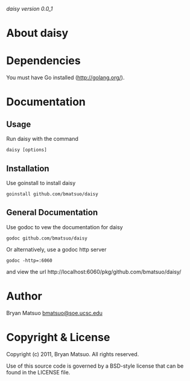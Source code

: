 *daisy version 0.0_1*

About daisy
=============



Dependencies
=============

You must have Go installed (http://golang.org/). 

Documentation
=============
Usage
-----

Run daisy with the command

    daisy [options]

Installation
-------------

Use goinstall to install daisy

    goinstall github.com/bmatsuo/daisy

General Documentation
---------------------

Use godoc to vew the documentation for daisy

    godoc github.com/bmatsuo/daisy

Or alternatively, use a godoc http server

    godoc -http=:6060

and view the url http://localhost:6060/pkg/github.com/bmatsuo/daisy/

Author
======

Bryan Matsuo <bmatsuo@soe.ucsc.edu>

Copyright & License
===================

Copyright (c) 2011, Bryan Matsuo.
All rights reserved.

Use of this source code is governed by a BSD-style license that can be
found in the LICENSE file.
